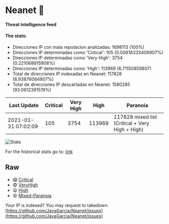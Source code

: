 # Neanet :hocho:
#### Threat intelligence feed
#### The stats:

- Direcciones IP con mala reputacion analizadas: 1698113 (100%)
- Direcciones IP determinadas como 'Critical':  105 (0.00618333408907%)
- Direcciones IP determinadas como 'Very High':  3754 (0.221068915908%)
- Direcciones IP determinadas como 'High':  113969 (6.71150859807)
- Total de direcciones IP indexadas en Neanet:  117828 (6.93876084807%)
- Total de direcciones IP descartadas en Neanet:  1580285 (93.0612391519%)

| Last Update | Critical | Very High | High | Paranoia |
| --- | --- | --- | --- | --- |
| 2021-01-31 07:02:09 | 105 | 3754 | 113969 | 117828 mixed list (Critical + Very High + High)|

![Stats](https://docs.google.com/spreadsheets/d/e/2PACX-1vSnaNMIXVabIpDJjufMlzH7poXnshF3mgd8Is1g9ytUEzVsP5my4Trn8f-xkoLLQ38xpL3HtmUexLo6/pubchart?oid=501124687&format=image)

For the historical stats go to: [link](/stats.csv)
## Raw
- :scream: [Critical](https://raw.githubusercontent.com/JavaGarcia/Neanet/master/blacklists/neanet_critical.txt)
- :fearful: [VeryHigh](https://raw.githubusercontent.com/JavaGarcia/Neanet/master/blacklists/neanet_veryHigh.txtt)
- :frowning: [High](https://raw.githubusercontent.com/JavaGarcia/Neanet/master/blacklists/neanet_high.txt)
- :dizzy_face: [Mixed-Paranoia](https://raw.githubusercontent.com/JavaGarcia/Neanet/master/blacklists/neanet_all.txt)


Your IP is indexed? You may request to takedown. [https://github.com/JavaGarcia/Neanet/issues](https://github.com/JavaGarcia/Neanet/issues)













































































































































































































































































































































































































































































































































































































































































































































































































































































































































































































































































































































































































































































































































































































































































































































































































































































































































































































































































































































































































































































































































































































































































































































































































































































































































































































































































































































































































































































































































































































































































































































































































































































































































































































































































































































































































































































































































































































































































































































































































